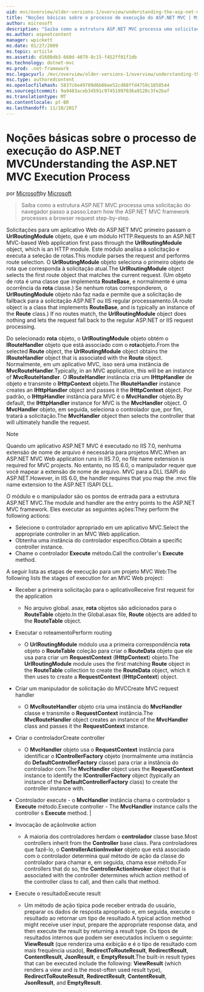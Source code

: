 ```yaml
---
uid: mvc/overview/older-versions-1/overview/understanding-the-asp-net-mvc-execution-process
title: "Noções básicas sobre o processo de execução do ASP.NET MVC | Microsoft Docs"
author: microsoft
description: "Saiba como a estrutura ASP.NET MVC processa uma solicitação do navegador passo a passo."
ms.author: aspnetcontent
manager: wpickett
ms.date: 01/27/2009
ms.topic: article
ms.assetid: d1608db3-660d-4079-8c15-f452ff01f1db
ms.technology: dotnet-mvc
ms.prod: .net-framework
msc.legacyurl: /mvc/overview/older-versions-1/overview/understanding-the-asp-net-mvc-execution-process
msc.type: authoredcontent
ms.openlocfilehash: 5837c6e49709d6b86ee52cd88ffd4759c1850544
ms.sourcegitcommit: 9a9483aceb34591c97451997036a9120c3fe2baf
ms.translationtype: MT
ms.contentlocale: pt-BR
ms.lasthandoff: 11/10/2017
---
```

<a name="understanding-the-aspnet-mvc-execution-process"></a><span data-ttu-id="f7f35-103">Noções básicas sobre o processo de execução do ASP.NET MVC</span><span class="sxs-lookup"><span data-stu-id="f7f35-103">Understanding the ASP.NET MVC Execution Process</span></span>
====================
<span data-ttu-id="f7f35-104">por [Microsoft](https://github.com/microsoft)</span><span class="sxs-lookup"><span data-stu-id="f7f35-104">by [Microsoft](https://github.com/microsoft)</span></span>

> <span data-ttu-id="f7f35-105">Saiba como a estrutura ASP.NET MVC processa uma solicitação do navegador passo a passo.</span><span class="sxs-lookup"><span data-stu-id="f7f35-105">Learn how the ASP.NET MVC framework processes a browser request step-by-step.</span></span>


<span data-ttu-id="f7f35-106">Solicitações para um aplicativo Web do ASP.NET MVC primeiro passam o **UrlRoutingModule** objeto, que é um módulo HTTP.</span><span class="sxs-lookup"><span data-stu-id="f7f35-106">Requests to an ASP.NET MVC-based Web application first pass through the **UrlRoutingModule** object, which is an HTTP module.</span></span> <span data-ttu-id="f7f35-107">Este módulo analisa a solicitação e executa a seleção de rotas.</span><span class="sxs-lookup"><span data-stu-id="f7f35-107">This module parses the request and performs route selection.</span></span> <span data-ttu-id="f7f35-108">O **UrlRoutingModule** objeto seleciona o primeiro objeto de rota que corresponda à solicitação atual.</span><span class="sxs-lookup"><span data-stu-id="f7f35-108">The **UrlRoutingModule** object selects the first route object that matches the current request.</span></span> <span data-ttu-id="f7f35-109">(Um objeto de rota é uma classe que implementa **RouteBase**, e normalmente é uma ocorrência da **rota** classe.) Se nenhum rotas corresponderem, o **UrlRoutingModule** objeto não faz nada e permite que a solicitação de fallback para a solicitação ASP.NET ou IIS regular processamento.</span><span class="sxs-lookup"><span data-stu-id="f7f35-109">(A route object is a class that implements **RouteBase**, and is typically an instance of the **Route** class.) If no routes match, the **UrlRoutingModule** object does nothing and lets the request fall back to the regular ASP.NET or IIS request processing.</span></span>

<span data-ttu-id="f7f35-110">Do selecionado **rota** objeto, o **UrlRoutingModule** objeto obtém o **IRouteHandler** objeto que está associado com o **rota**objeto.</span><span class="sxs-lookup"><span data-stu-id="f7f35-110">From the selected **Route** object, the **UrlRoutingModule** object obtains the **IRouteHandler** object that is associated with the **Route** object.</span></span> <span data-ttu-id="f7f35-111">Normalmente, em um aplicativo MVC, isso será uma instância de **MvcRouteHandler**.</span><span class="sxs-lookup"><span data-stu-id="f7f35-111">Typically, in an MVC application, this will be an instance of **MvcRouteHandler**.</span></span> <span data-ttu-id="f7f35-112">O **IRouteHandler** instância cria um **IHttpHandler** de objeto e transmite o **IHttpContext** objeto.</span><span class="sxs-lookup"><span data-stu-id="f7f35-112">The **IRouteHandler** instance creates an **IHttpHandler** object and passes it the **IHttpContext** object.</span></span> <span data-ttu-id="f7f35-113">Por padrão, o **IHttpHandler** instância para MVC é o **MvcHandler** objeto.</span><span class="sxs-lookup"><span data-stu-id="f7f35-113">By default, the **IHttpHandler** instance for MVC is the **MvcHandler** object.</span></span> <span data-ttu-id="f7f35-114">O **MvcHandler** objeto, em seguida, seleciona o controlador que, por fim, tratará a solicitação.</span><span class="sxs-lookup"><span data-stu-id="f7f35-114">The **MvcHandler** object then selects the controller that will ultimately handle the request.</span></span>

> [!NOTE]
> <span data-ttu-id="f7f35-115">Quando um aplicativo ASP.NET MVC é executado no IIS 7.0, nenhuma extensão de nome de arquivo é necessária para projetos MVC.</span><span class="sxs-lookup"><span data-stu-id="f7f35-115">When an ASP.NET MVC Web application runs in IIS 7.0, no file name extension is required for MVC projects.</span></span> <span data-ttu-id="f7f35-116">No entanto, no IIS 6.0, o manipulador requer que você mapear a extensão de nome de arquivo. MVC para a DLL ISAPI do ASP.NET.</span><span class="sxs-lookup"><span data-stu-id="f7f35-116">However, in IIS 6.0, the handler requires that you map the .mvc file name extension to the ASP.NET ISAPI DLL.</span></span>


<span data-ttu-id="f7f35-117">O módulo e o manipulador são os pontos de entrada para a estrutura ASP.NET MVC.</span><span class="sxs-lookup"><span data-stu-id="f7f35-117">The module and handler are the entry points to the ASP.NET MVC framework.</span></span> <span data-ttu-id="f7f35-118">Eles executar as seguintes ações:</span><span class="sxs-lookup"><span data-stu-id="f7f35-118">They perform the following actions:</span></span>

- <span data-ttu-id="f7f35-119">Selecione o controlador apropriado em um aplicativo MVC.</span><span class="sxs-lookup"><span data-stu-id="f7f35-119">Select the appropriate controller in an MVC Web application.</span></span>
- <span data-ttu-id="f7f35-120">Obtenha uma instância do controlador específico.</span><span class="sxs-lookup"><span data-stu-id="f7f35-120">Obtain a specific controller instance.</span></span>
- <span data-ttu-id="f7f35-121">Chame o controlador **Execute** método.</span><span class="sxs-lookup"><span data-stu-id="f7f35-121">Call the controller's **Execute** method.</span></span>

<span data-ttu-id="f7f35-122">A seguir lista as etapas de execução para um projeto MVC Web:</span><span class="sxs-lookup"><span data-stu-id="f7f35-122">The following lists the stages of execution for an MVC Web project:</span></span>

- <span data-ttu-id="f7f35-123">Receber a primeira solicitação para o aplicativo</span><span class="sxs-lookup"><span data-stu-id="f7f35-123">Receive first request for the application</span></span> 

    - <span data-ttu-id="f7f35-124">No arquivo global. asax, **rota** objetos são adicionados para o **RouteTable** objeto.</span><span class="sxs-lookup"><span data-stu-id="f7f35-124">In the Global.asax file, **Route** objects are added to the **RouteTable** object.</span></span>
- <span data-ttu-id="f7f35-125">Executar o roteamento</span><span class="sxs-lookup"><span data-stu-id="f7f35-125">Perform routing</span></span> 

    - <span data-ttu-id="f7f35-126">O **UrlRoutingModule** módulo usa a primeira correspondência **rota** objeto o **RouteTable** coleção para criar o **RouteData** objeto que ele usa para criar um **RequestContext** (**IHttpContext**) objeto.</span><span class="sxs-lookup"><span data-stu-id="f7f35-126">The **UrlRoutingModule** module uses the first matching **Route** object in the **RouteTable** collection to create the **RouteData** object, which it then uses to create a **RequestContext** (**IHttpContext**) object.</span></span>
- <span data-ttu-id="f7f35-127">Criar um manipulador de solicitação do MVC</span><span class="sxs-lookup"><span data-stu-id="f7f35-127">Create MVC request handler</span></span> 

    - <span data-ttu-id="f7f35-128">O **MvcRouteHandler** objeto cria uma instância do **MvcHandler** classe e transmite o **RequestContext** instância.</span><span class="sxs-lookup"><span data-stu-id="f7f35-128">The **MvcRouteHandler** object creates an instance of the **MvcHandler** class and passes it the **RequestContext** instance.</span></span>
- <span data-ttu-id="f7f35-129">Criar o controlador</span><span class="sxs-lookup"><span data-stu-id="f7f35-129">Create controller</span></span> 

    - <span data-ttu-id="f7f35-130">O **MvcHandler** objeto usa o **RequestContext** instância para identificar o **IControllerFactory** objeto (normalmente uma instância do  **DefaultControllerFactory** classe) para criar a instância do controlador com.</span><span class="sxs-lookup"><span data-stu-id="f7f35-130">The **MvcHandler** object uses the **RequestContext** instance to identify the **IControllerFactory** object (typically an instance of the **DefaultControllerFactory** class) to create the controller instance with.</span></span>
- <span data-ttu-id="f7f35-131">Controlador execute - o **MvcHandler** instância chama o controlador s **Execute** método.</span><span class="sxs-lookup"><span data-stu-id="f7f35-131">Execute controller - The **MvcHandler** instance calls the controller s **Execute** method.</span></span> |
- <span data-ttu-id="f7f35-132">Invocação de ação</span><span class="sxs-lookup"><span data-stu-id="f7f35-132">Invoke action</span></span> 

    - <span data-ttu-id="f7f35-133">A maioria dos controladores herdam o **controlador** classe base.</span><span class="sxs-lookup"><span data-stu-id="f7f35-133">Most controllers inherit from the **Controller** base class.</span></span> <span data-ttu-id="f7f35-134">Para controladores que fazê-lo, o **ControllerActionInvoker** objeto que está associado com o controlador determina qual método de ação da classe do controlador para chamar e, em seguida, chama esse método.</span><span class="sxs-lookup"><span data-stu-id="f7f35-134">For controllers that do so, the **ControllerActionInvoker** object that is associated with the controller determines which action method of the controller class to call, and then calls that method.</span></span>
- <span data-ttu-id="f7f35-135">Execute o resultado</span><span class="sxs-lookup"><span data-stu-id="f7f35-135">Execute result</span></span> 

    - <span data-ttu-id="f7f35-136">Um método de ação típica pode receber entrada do usuário, preparar os dados de resposta apropriado e, em seguida, execute o resultado ao retornar um tipo de resultado.</span><span class="sxs-lookup"><span data-stu-id="f7f35-136">A typical action method might receive user input, prepare the appropriate response data, and then execute the result by returning a result type.</span></span> <span data-ttu-id="f7f35-137">Os tipos de resultados internos que podem ser executados incluem o seguinte: **ViewResult** (que renderiza uma exibição e é o tipo de resultado com mais frequência usado), **RedirectToRouteResult**,  **RedirectResult**, **ContentResult**, **JsonResult**, e **EmptyResult**.</span><span class="sxs-lookup"><span data-stu-id="f7f35-137">The built-in result types that can be executed include the following: **ViewResult** (which renders a view and is the most-often used result type), **RedirectToRouteResult**, **RedirectResult**, **ContentResult**, **JsonResult**, and **EmptyResult**.</span></span>
